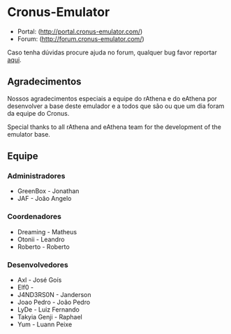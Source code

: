 Cronus-Emulator
===============

* Portal: (http://portal.cronus-emulator.com/)
* Forum: (http://forum.cronus-emulator.com/)

Caso tenha dúvidas procure ajuda no forum, qualquer bug favor reportar [aqui](https://github.com/Cronus-Emulator/Cronus-Emulator/issues).


Agradecimentos
--------------
Nossos agradecimentos especiais a equipe do rAthena e do eAthena por desenvolver a base deste emulador e a todos que são ou que um dia foram da equipe do Cronus.

Special thanks to all rAthena and eAthena team for the development of the emulator base.


Equipe
------
### Administradores
- GreenBox		- Jonathan
- JAF			- João Angelo

### Coordenadores
- Dreaming			- Matheus
- Otonii		- Leandro
- Roberto		- Roberto

### Desenvolvedores
- Axl		- José Goís
- Elf0			- 
- J4ND3RS0N		- Janderson
- Joao Pedro	- João Pedro
- LyDe			- Luiz Fernando
- Takyia Genji	- Raphael
- Yum			- Luann Peixe
